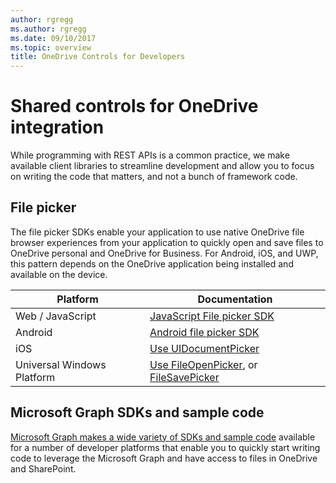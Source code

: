 ```yaml
---
author: rgregg
ms.author: rgregg
ms.date: 09/10/2017
ms.topic: overview
title: OneDrive Controls for Developers
---
```

# Shared controls for OneDrive integration

While programming with REST APIs is a common practice, we make available client libraries to streamline development and allow you to focus on writing the code that matters, and not a bunch of framework code.

## File picker

The file picker SDKs enable your application to use native OneDrive file browser experiences from your application to quickly open and save files to OneDrive personal and OneDrive for Business.
For Android, iOS, and UWP, this pattern depends on the OneDrive application being installed and available on the device.

| Platform                   | Documentation                                                            |
| -------------------------- | ------------------------------------------------------------------------ |
| Web / JavaScript           | [JavaScript File picker SDK][web-picker]                                 |
| Android                    | [Android file picker SDK][android-picker]                                |
| iOS                        | [Use UIDocumentPicker][ios-picker]                                       |
| Universal Windows Platform | [Use FileOpenPicker][windows-picker], or [FileSavePicker][windows-saver] |


[android-picker]: file-pickers/android/index.md
[ios-picker]: https://developer.apple.com/library/ios/documentation/FileManagement/Conceptual/DocumentPickerProgrammingGuide/AccessingDocuments/AccessingDocuments.html
[web-picker]: file-pickers/js-v72/index.md
[windows-picker]: https://msdn.microsoft.com/library/windows/apps/br207847
[windows-saver]: https://msdn.microsoft.com/en-us/library/windows/apps/windows.storage.pickers.filesavepicker.aspx

## Microsoft Graph SDKs and sample code

[Microsoft Graph makes a wide variety of SDKs and sample code](https://graph.microsoft.io/en-us/code-samples-and-sdks) available for a number of developer platforms that enable you to quickly start writing code to leverage the Microsoft Graph and have access to files in OneDrive and SharePoint.



<!-- {
  "type": "#page.annotation",
  "description": "SDKs to make integrating with OneDrive easy.",
  "keywords": "sdk,windows,ios,android,js,javascript,C#,c-sharp,java,objective-c,python",
  "section": "sdks",
  "tocPath": "OneDrive SDKs",
  "tocBookmarks": {
    "OneDrive SDKs/Client libraries": "#microsoft-graph-sdks-and-sample-code",
    "OneDrive SDKs/File pickers": "#file-picker-sdks"
  }
} -->
